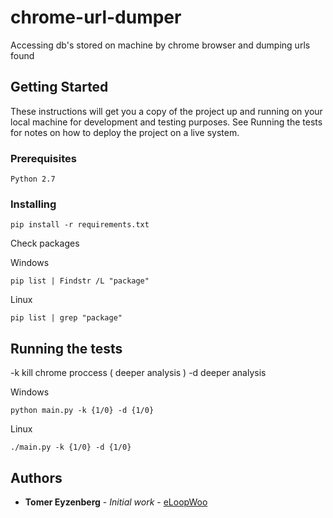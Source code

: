 # chrome-url-dumper

Accessing db's stored on machine by chrome browser and dumping urls found 

## Getting Started

These instructions will get you a copy of the project up and running on your local machine for development and testing purposes. See Running the tests for notes on how to deploy the project on a live system.

### Prerequisites

```
Python 2.7
```

### Installing

```
pip install -r requirements.txt
```

Check packages


Windows
```
pip list | Findstr /L "package"
```

Linux
```
pip list | grep "package"
```

## Running the tests

-k kill chrome proccess ( deeper analysis )
-d deeper analysis

Windows
```
python main.py -k {1/0} -d {1/0}
```

Linux
```
./main.py -k {1/0} -d {1/0}
```

## Authors

* **Tomer Eyzenberg** - *Initial work* - [eLoopWoo](https://github.com/eLoopWoo)

